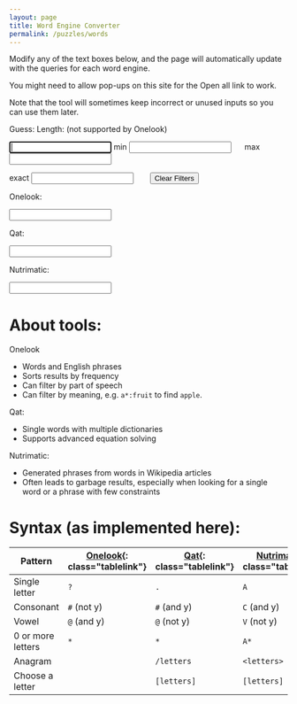 ```yaml
---
layout: page
title: Word Engine Converter
permalink: /puzzles/words
---
```


<link rel="stylesheet" href="/assets/css/words.css">
<link href="https://fonts.googleapis.com/css2?family=Roboto+Mono&display=swap" rel="stylesheet">

Modify any of the text boxes below, and the page will automatically update with the queries for each word engine.

You might need to allow pop-ups on this site for the Open all link to work.

Note that the tool will sometimes keep incorrect or unused inputs so you can use them later.

Guess<span id="guessType" style="display: none, cursor: pointer"></span>: <a id="guessLink" style="display:none; cursor:pointer" href="#" class="bodylink">Open all</a><span id="guessLabel" style="display: none"></span> <span class="col-4">Length: (not supported by Onelook)</span>

<input id="guess" class="wordinput" autofocus> <span class="col-4">min <input id="min" type="number" min="0"> <span style="margin-left: 20px">max <input id="max" type="number" min="0"></span></span>

<span class="col-4">exact <input id="len" type="number" min="0"><button id="lenButton" type="button" style="margin-left: 30px">Clear Filters</button></span>

Onelook: <a id="onelookLink" target="_blank" style="display: none" class="bodylink">Open query</a><span id="onelookLabel" style="display: none"></span>

<input id="onelook" class="wordinput">

Qat: <a id="qatLink" target="_blank" style="display: none" class="bodylink">Open query</a><span id="qatLabel" style="display: none"></span>

<input id="qat" class="wordinput">

Nutrimatic: <a id="nutrimaticLink" target="_blank" style="display: none" class="bodylink">Open query</a><span id="nutrimaticLabel" style="display: none"></span>

<input id="nutrimatic" class="wordinput">

# About tools:

Onelook
* Words and English phrases
* Sorts results by frequency
* Can filter by part of speech
* Can filter by meaning, e.g. `a*:fruit` to find `apple`.

Qat:
* Single words with multiple dictionaries
* Supports advanced equation solving

Nutrimatic:
* Generated phrases from words in Wikipedia articles
* Often leads to garbage results, especially when looking for a single word or a phrase with few constraints

# Syntax (as implemented here):

| Pattern | [Onelook](https://www.onelook.com/?c=faq#patterns){: class="tablelink"}| [Qat](https://www.quinapalus.com/qat.html){: class="tablelink"} | [Nutrimatic](https://nutrimatic.org/){: class="tablelink"} |
|---|---|---|---|
| Single letter | `?` | `.` | `A` |
| Consonant | `#` (not y) | `#` (and y) | `C` (and y) |
| Vowel | `@` (and y)| `@` (not y) | `V` (not y) |
| 0 or more letters | `*` | `*` | `A*` |
| Anagram | | `/letters` | `<letters>` |
| Choose a letter | | `[letters]` | `[letters]` | 

<script src="{{ base.url | prepend: site.url }}/assets/words.js"></script>
